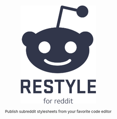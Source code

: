 <div align=center>

<img src="./restyle-logo.png" width="240px"></img>

<p style="font-size:12px">Publish subreddit stylesheets from your favorite code editor</p>

</div>
